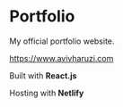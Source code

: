 # Portfolio

My official portfolio website.

https://www.avivharuzi.com

Built with **React.js**

Hosting with **Netlify**
